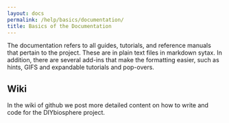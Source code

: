```yaml
---
layout: docs
permalink: /help/basics/documentation/
title: Basics of the Documentation
---
```


The documentation refers to all guides, tutorials, and reference manuals that pertain to the project. These are in plain text files in markdown sytax. In addition, there are several add-ins that make the formatting easier, such as hints, GIFS and expandable tutorials and pop-overs.

## Wiki
In the wiki of github we post more detailed content on how to write and code for the DIYbiosphere project. 

